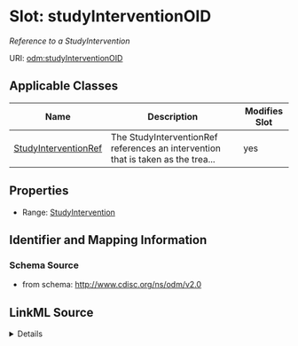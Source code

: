 # Slot: studyInterventionOID


_Reference to a StudyIntervention_



URI: [odm:studyInterventionOID](http://www.cdisc.org/ns/odm/v2.0/studyInterventionOID)



<!-- no inheritance hierarchy -->




## Applicable Classes

| Name | Description | Modifies Slot |
| --- | --- | --- |
[StudyInterventionRef](StudyInterventionRef.md) | The StudyInterventionRef references an intervention that is taken as the trea... |  yes  |







## Properties

* Range: [StudyIntervention](StudyIntervention.md)





## Identifier and Mapping Information







### Schema Source


* from schema: http://www.cdisc.org/ns/odm/v2.0




## LinkML Source

<details>
```yaml
name: studyInterventionOID
description: Reference to a StudyIntervention
from_schema: http://www.cdisc.org/ns/odm/v2.0
rank: 1000
alias: studyInterventionOID
domain_of:
- StudyInterventionRef
range: StudyIntervention

```
</details>